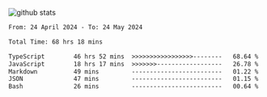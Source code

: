 
![github stats](https://github-readme-stats.vercel.app/api?username=realmahd1&show_icons=true&theme=codeSTACKr&hide_rank=true&count_private=true)

<!--START_SECTION:waka-->

```txt
From: 24 April 2024 - To: 24 May 2024

Total Time: 68 hrs 18 mins

TypeScript        46 hrs 52 mins  >>>>>>>>>>>>>>>>>--------   68.64 %
JavaScript        18 hrs 17 mins  >>>>>>>------------------   26.78 %
Markdown          49 mins         -------------------------   01.22 %
JSON              47 mins         -------------------------   01.15 %
Bash              26 mins         -------------------------   00.64 %
```

<!--END_SECTION:waka-->
